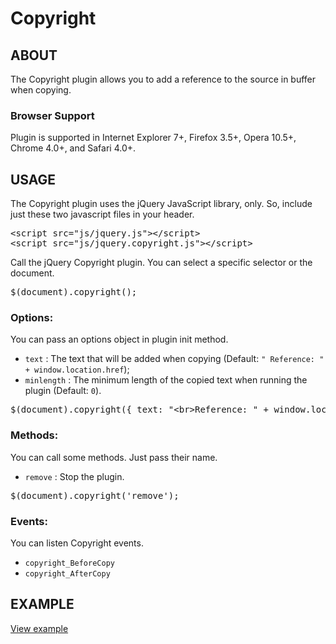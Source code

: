 Copyright
=======

## ABOUT
The Copyright plugin allows you to add a reference to the source in buffer when copying.

### Browser Support 
Plugin is supported in Internet Explorer 7+, Firefox 3.5+, Opera 10.5+, Chrome 4.0+, and Safari 4.0+.

## USAGE
The Copyright plugin uses the jQuery JavaScript library, only. So, include just these two javascript files in your header.

<pre>
&lt;script src="js/jquery.js"&gt;&lt;/script&gt;
&lt;script src="js/jquery.copyright.js">&lt;/script&gt;
</pre>

Call the jQuery Copyright plugin. You can select a specific selector or the document.

<pre>$(document).copyright();</pre>

### Options:
You can pass an options object in plugin init method.
* `text` : The text that will be added when copying (Default: `" Reference: " + window.location.href`);
* `minlength` : The minimum length of the copied text when running the plugin (Default: `0`).

<pre>$(document).copyright({ text: "&lt;br&gt;Reference: " + window.location.href, minlength: 100 });</pre>

### Methods:
You can call some methods. Just pass their name.
* `remove` : Stop the plugin.

<pre>$(document).copyright('remove');</pre>

### Events: 
You can listen Copyright events. 
* `copyright_BeforeCopy`
* `copyright_AfterCopy`


## EXAMPLE
[View example](http://htmlpreview.github.io/?https://github.com/absentik/copyright/blob/master/index.html#example)
